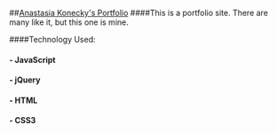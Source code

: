 ##[Anastasia Konecky's Portfolio](www.anastasiakonecky.com)
####This is a portfolio site.  There are many like it, but this one is mine.

####Technology Used:
#### - JavaScript
#### - jQuery
#### - HTML
#### - CSS3


